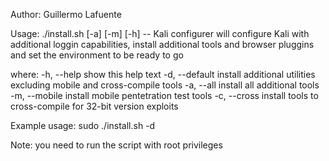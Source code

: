 Author: Guillermo Lafuente

Usage: ./install.sh [-a] [-m] [-h] -- Kali configurer will configure Kali with additional loggin capabilities, install additional tools and browser pluggins and set the environment to be ready to go

where:
    -h, --help          show this help text
    -d, --default       install additional utilities excluding mobile and cross-compile tools
    -a, --all           install all additional tools
    -m, --mobile        install mobile pentetration test tools
    -c, --cross         install tools to cross-compile for 32-bit version exploits

Example usage: sudo ./install.sh -d

Note: you need to run the script with root privileges

